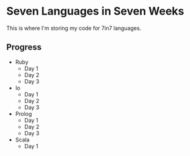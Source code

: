 # Seven Languages in Seven Weeks
This is where I'm storing my code for 7in7 languages.

## Progress
* Ruby
    + Day 1
    + Day 2
    + Day 3
* Io
    + Day 1
    + Day 2
    + Day 3
* Prolog
    + Day 1
    + Day 2
    + Day 3
* Scala
    + Day 1

